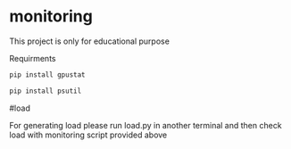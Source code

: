 # monitoring
This project is only for educational purpose

Requirments 
```bash
pip install gpustat 
```
```bash
pip install psutil
```

#load

For generating load please run load.py in another terminal and then check load with monitoring script provided above
